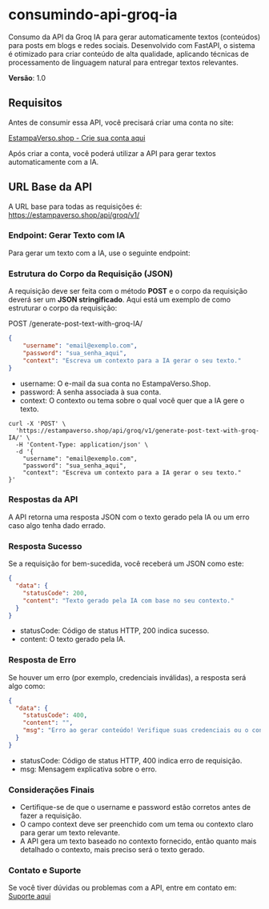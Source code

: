 # consumindo-api-groq-ia
Consumo da API da Groq IA para gerar automaticamente textos (conteúdos) para posts em blogs e redes sociais. Desenvolvido com FastAPI, o sistema é otimizado para criar conteúdo de alta qualidade, aplicando técnicas de processamento de linguagem natural para entregar textos relevantes.

**Versão**: 1.0

## Requisitos

Antes de consumir essa API, você precisará criar uma conta no site:

[EstampaVerso.shop - Crie sua conta aqui](https://estampaverso.shop/register/)

Após criar a conta, você poderá utilizar a API para gerar textos automaticamente com a IA.

## URL Base da API

A URL base para todas as requisições é:
https://estampaverso.shop/api/groq/v1/

### Endpoint: Gerar Texto com IA

Para gerar um texto com a IA, use o seguinte endpoint:


### Estrutura do Corpo da Requisição (JSON)

A requisição deve ser feita com o método **POST** e o corpo da requisição deverá ser um **JSON stringificado**. Aqui está um exemplo de como estruturar o corpo da requisição:

POST /generate-post-text-with-groq-IA/

```json
{
    "username": "email@exemplo.com",
    "password": "sua_senha_aqui",
    "context": "Escreva um contexto para a IA gerar o seu texto."
}
```

* username: O e-mail da sua conta no EstampaVerso.Shop.
* password: A senha associada à sua conta.
* context: O contexto ou tema sobre o qual você quer que a IA gere o texto.


```
curl -X 'POST' \
  'https://estampaverso.shop/api/groq/v1/generate-post-text-with-groq-IA/' \
  -H 'Content-Type: application/json' \
  -d '{
    "username": "email@exemplo.com",
    "password": "sua_senha_aqui",
    "context": "Escreva um contexto para a IA gerar o seu texto."
}'
```

### Respostas da API
A API retorna uma resposta JSON com o texto gerado pela IA ou um erro caso algo tenha dado errado.

### Resposta Sucesso
Se a requisição for bem-sucedida, você receberá um JSON como este:

```json
{
  "data": {
    "statusCode": 200,
    "content": "Texto gerado pela IA com base no seu contexto."
  }
}
```

* statusCode: Código de status HTTP, 200 indica sucesso.
* content: O texto gerado pela IA.

### Resposta de Erro
Se houver um erro (por exemplo, credenciais inválidas), a resposta será algo como:

```json
{
  "data": {
    "statusCode": 400,
    "content": "",
    "msg": "Erro ao gerar conteúdo! Verifique suas credenciais ou o conteúdo inserido."
  }
}
```

* statusCode: Código de status HTTP, 400 indica erro de requisição.
* msg: Mensagem explicativa sobre o erro.


### Considerações Finais
* Certifique-se de que o username e password estão corretos antes de fazer a requisição.
* O campo context deve ser preenchido com um tema ou contexto claro para gerar um texto relevante.
* A API gera um texto baseado no contexto fornecido, então quanto mais detalhado o contexto, mais preciso será o texto gerado.

### Contato e Suporte
Se você tiver dúvidas ou problemas com a API, entre em contato em:<br>
    [Suporte aqui](https://estampaverso.shop/contato)